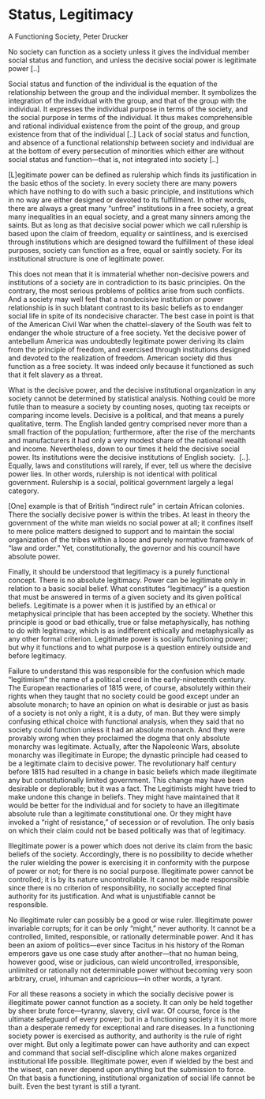 # Status, Legitimacy

A Functioning Society, Peter Drucker

No society can function as a society unless it gives the individual member social status and function, and unless the decisive social power is legitimate power [..]

Social status and function of the individual is the equation of the relationship between the group and the individual member. It symbolizes the integration of the individual with the group, and that of the group with the individual. It expresses the individual purpose in terms of the society, and the social purpose in terms of the individual. It thus makes comprehensible and rational individual existence from the point of the group, and group existence from that of the individual [..] Lack of social status and function, and absence of a functional relationship between society and individual are at the bottom of every persecution of minorities which either are without social status and function—that is, not integrated into society [..]

[L]egitimate power can be defined as rulership which finds its justification in the basic ethos of the society. In every society there are many powers which have nothing to do with such a basic principle, and institutions which in no way are either designed or devoted to its fulfillment. In other words, there are always a great many “unfree” institutions in a free society, a great many inequalities in an equal society, and a great many sinners among the saints. But as long as that decisive social power which we call rulership is based upon the claim of freedom, equality
or saintliness, and is exercised through institutions which are designed toward the fulfillment of these ideal purposes, society can function as a free, equal or saintly society. For its institutional structure is one of legitimate power.


This does not mean that it is immaterial whether non-decisive powers and institutions of a society are in contradiction to its basic principles. On the contrary, the most serious problems of politics arise from such conflicts. And a society may well feel that a nondecisive institution or power relationship is in such blatant contrast to its basic beliefs as to endanger social life in spite of its nondecisive character. The best case in point is that of the American Civil War when the chattel-slavery of the South was felt to endanger the whole structure of a free society. Yet the decisive power of antebellum America was undoubtedly legitimate power deriving its claim from the principle of freedom, and exercised through institutions designed and devoted to the realization of freedom. American society did thus function as a free society. It was indeed only because it functioned as such that it felt slavery as a threat.


What is the decisive power, and the decisive institutional organization in any society cannot be determined by statistical analysis. Nothing could be more futile than to measure a society by counting noses, quoting tax receipts or comparing income levels. Decisive is a political, and that means a purely qualitative, term. The English landed gentry comprised never more than a small fraction of the population; furthermore, after the rise of the merchants and manufacturers it had only a very modest share of the national wealth and income. Nevertheless, down to our times it held the decisive
social power. Its institutions were the decisive institutions of English society.  [..]. Equally, laws and constitutions will rarely, if ever, tell us where the decisive power lies. In other words, rulership is not identical with political government. Rulership is a social, political government largely a legal category. 


[One] example is that of British “indirect rule” in certain African colonies. There the socially decisive power is within the tribes. At least in theory the government of the white man wields no social power at all; it confines itself to mere police matters designed to support and to maintain the social organization of the tribes within a loose and purely normative framework of “law and order.” Yet, constitutionally, the governor and his council have absolute power.


Finally, it should be understood that legitimacy is a purely functional concept. There is no absolute legitimacy. Power can be legitimate only in relation to a basic social belief. What constitutes “legitimacy” is a question that must be answered in terms of a given society and its given political beliefs. Legitimate is a power when it is justified by an ethical or metaphysical principle that has been accepted by the society. Whether this principle is good or bad ethically, true or false metaphysically, has nothing to do with legitimacy, which is as indifferent ethically and metaphysically as any other formal criterion. Legitimate power is socially functioning power; but why it functions and to what purpose is a question entirely outside and before legitimacy.

Failure to understand this was responsible for the confusion which made “legitimism” the name of a political creed in the early-nineteenth century. The European reactionaries of 1815 were, of course, absolutely within their rights when they taught that no society could be good except under an absolute monarch; to have an opinion on what is desirable or just as basis of a society is not only a right, it is a duty, of man. But they were simply confusing ethical choice with functional analysis, when they said that no society could function unless it had an absolute monarch. And they were provably wrong when they proclaimed the dogma that only absolute monarchy was legitimate. Actually, after the Napoleonic Wars, absolute monarchy was illegitimate in Europe; the dynastic principle had ceased to be a legitimate claim to decisive power. The revolutionary half century before 1815 had resulted in a change in basic beliefs which made illegitimate any but constitutionally limited government. This change may have been desirable or deplorable; but it was a fact. The Legitimists might have tried to make undone this change in beliefs. They might have maintained that it would be better for the individual and for society to have an illegitimate absolute rule than a legitimate constitutional one. Or they might have invoked a “right of resistance,” of secession or of revolution. The only basis on which their claim could not be based politically was that of legitimacy.

Illegitimate power is a power which does not derive its claim from the basic beliefs of the society. Accordingly, there is no possibility to decide whether the ruler wielding the power is exercising it in conformity with the purpose of power or not; for there is no social purpose. Illegitimate power cannot be controlled; it is by its nature uncontrollable. It cannot be made responsible since there is no criterion of responsibility, no socially accepted final authority for its justification. And what is unjustifiable cannot be responsible.

No illegitimate ruler can possibly be a good or wise ruler. Illegitimate power invariable corrupts; for it can be only “might,” never authority. It cannot be a controlled, limited, responsible, or rationally determinable power. And it has been an axiom of politics—ever since Tacitus in his history of the Roman emperors gave us one case study after another—that no human being, however good, wise or judicious, can wield uncontrolled, irresponsible, unlimited or rationally not determinable power without becoming very soon arbitrary, cruel, inhuman and capricious—in other words, a tyrant.

For all these reasons a society in which the socially decisive power is illegitimate power cannot function as a society. It can only be held together by sheer brute force—tyranny, slavery, civil war. Of course, force is the ultimate safeguard of every power; but in a functioning society it is not more than a desperate remedy for exceptional and rare diseases. In a functioning society power is exercised as authority, and authority is the rule of right over might. But only a legitimate power can have authority and can expect and command that social self-discipline which alone makes organized institutional life possible. Illegitimate power, even if wielded by the best and the wisest, can never depend upon anything but the submission to force. On that basis a functioning, institutional organization of social life cannot be built. Even the best tyrant is still a tyrant.












